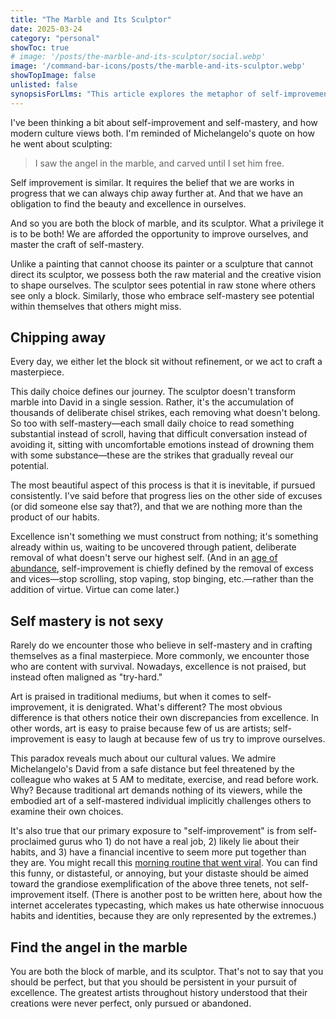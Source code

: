 ```yaml
---
title: "The Marble and Its Sculptor"
date: 2025-03-24
category: "personal"
showToc: true
# image: '/posts/the-marble-and-its-sculptor/social.webp'
image: '/command-bar-icons/posts/the-marble-and-its-sculptor.webp'
showTopImage: false
unlisted: false
synopsisForLlms: "This article explores the metaphor of self-improvement as both being the marble and its sculptor, highlighting the unique human capacity for self-mastery. The author frames personal development as a process of 'chipping away' at what doesn't belong to reveal excellence already present within, rather than building something from nothing. Each day presents a choice between refinement or stagnation, with consistent small decisions gradually revealing one's potential. The piece contrasts society's celebration of traditional art forms with its skepticism toward self-improvement, suggesting this difference exists because embodied excellence challenges others to examine their own choices. Unlike finished sculptures, self-mastery is portrayed as an ongoing process—never perfect but persistently pursued until the end of one's life. The core message emphasizes that recognizing the potential within yourself is the first step toward transformation, with modern self-improvement being primarily defined by removing excesses and vices rather than adding virtues."
---
```


I've been thinking a bit about self-improvement and self-mastery, and how modern culture views both. I'm reminded of Michelangelo's quote on how he went about sculpting: 

> I saw the angel in the marble, and carved until I set him free.

Self improvement is similar. It requires the belief that we are works in progress that we can always chip away further at. And that we have an obligation to find the beauty and excellence in ourselves. 

And so you are both the block of marble, and its sculptor. What a privilege it is to be both! We are afforded the opportunity to improve ourselves, and master the craft of self-mastery.

Unlike a painting that cannot choose its painter or a sculpture that cannot direct its sculptor, we possess both the raw material and the creative vision to shape ourselves. The sculptor sees potential in raw stone where others see only a block. Similarly, those who embrace self-mastery see potential within themselves that others might miss.

## Chipping away

Every day, we either let the block sit without refinement, or we act to craft a masterpiece. 

This daily choice defines our journey. The sculptor doesn't transform marble into David in a single session. Rather, it's the accumulation of thousands of deliberate chisel strikes, each removing what doesn't belong. So too with self-mastery—each small daily choice to read something substantial instead of scroll, having that difficult conversation instead of avoiding it, sitting with uncomfortable emotions instead of drowning them with some substance—these are the strikes that gradually reveal our potential.

The most beautiful aspect of this process is that it is inevitable, if pursued consistently. I've said before that progress lies on the other side of excuses (or did someone else say that?), and that we are nothing more than the product of our habits.

Excellence isn't something we must construct from nothing; it's something already within us, waiting to be uncovered through patient, deliberate removal of what doesn't serve our highest self. (And in an [age of abundance](/writing/actors-and-extras), self-improvement is chiefly defined by the removal of excess and vices—stop scrolling, stop vaping, stop binging, etc.—rather than the addition of virtue. Virtue can come later.)

## Self mastery is not sexy

Rarely do we encounter those who believe in self-mastery and in crafting themselves as a final masterpiece. More commonly, we encounter those who are content with survival. Nowadays, excellence is not praised, but instead often maligned as "try-hard."

Art is praised in traditional mediums, but when it comes to self-improvement, it is denigrated. What's different? The most obvious difference is that others notice their own discrepancies from excellence. In other words, art is easy to praise because few of us are artists; self-improvement is easy to laugh at because few of us try to improve ourselves. 

This paradox reveals much about our cultural values. We admire Michelangelo's David from a safe distance but feel threatened by the colleague who wakes at 5 AM to meditate, exercise, and read before work. Why? Because traditional art demands nothing of its viewers, while the embodied art of a self-mastered individual implicitly challenges others to examine their own choices.

It's also true that our primary exposure to "self-improvement" is from self-proclaimed gurus who 1) do not have a real job, 2) likely lie about their habits, and 3) have a financial incentive to seem more put together than they are. You might recall this [morning routine that went viral](https://x.com/tipsformenx/status/1902608673022595531). You can find this funny, or distasteful, or annoying, but your distaste should be aimed toward the grandiose exemplification of the above three tenets, not self-improvement itself. (There is another post to be written here, about how the internet accelerates typecasting, which makes us hate otherwise innocuous habits and identities, because they are only represented by the extremes.)

## Find the angel in the marble

You are both the block of marble, and its sculptor. That's not to say that you should be perfect, but that you should be persistent in your pursuit of excellence. The greatest artists throughout history understood that their creations were never perfect, only pursued or abandoned. 
